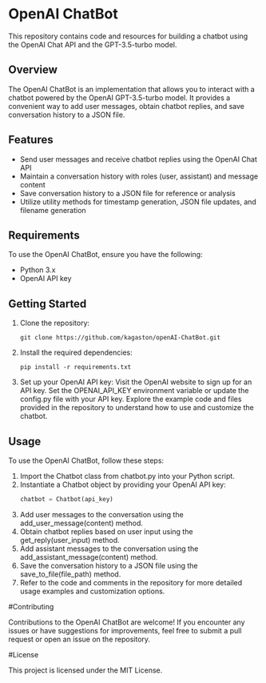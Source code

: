 # OpenAI ChatBot

This repository contains code and resources for building a chatbot using the OpenAI Chat API and the GPT-3.5-turbo model.

## Overview

The OpenAI ChatBot is an implementation that allows you to interact with a chatbot powered by the OpenAI GPT-3.5-turbo model. It provides a convenient way to add user messages, obtain chatbot replies, and save conversation history to a JSON file.

## Features

- Send user messages and receive chatbot replies using the OpenAI Chat API
- Maintain a conversation history with roles (user, assistant) and message content
- Save conversation history to a JSON file for reference or analysis
- Utilize utility methods for timestamp generation, JSON file updates, and filename generation

## Requirements

To use the OpenAI ChatBot, ensure you have the following:

- Python 3.x
- OpenAI API key

## Getting Started

1. Clone the repository:

   ```shell
   git clone https://github.com/kagaston/openAI-ChatBot.git
   ```
   
2. Install the required dependencies:
    ```shell
    pip install -r requirements.txt
    ```

3. Set up your OpenAI API key:
Visit the OpenAI website to sign up for an API key.
Set the OPENAI_API_KEY environment variable or update the config.py file with your API key.
Explore the example code and files provided in the repository to understand how to use and customize the chatbot.

## Usage

To use the OpenAI ChatBot, follow these steps:

1. Import the Chatbot class from chatbot.py into your Python script.
2. Instantiate a Chatbot object by providing your OpenAI API key:
    ```python
    chatbot = Chatbot(api_key)
    ```
3. Add user messages to the conversation using the add_user_message(content) method.
4. Obtain chatbot replies based on user input using the get_reply(user_input) method.
5. Add assistant messages to the conversation using the add_assistant_message(content) method.
6. Save the conversation history to a JSON file using the save_to_file(file_path) method.
7. Refer to the code and comments in the repository for more detailed usage examples and customization options.

#Contributing

Contributions to the OpenAI ChatBot are welcome! If you encounter any issues or have suggestions for improvements, feel free to submit a pull request or open an issue on the repository.

#License

This project is licensed under the MIT License.